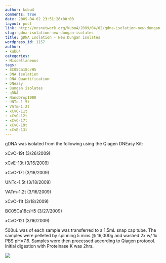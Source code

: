 ```yaml
---
author: kubu4
comments: true
date: 2009-04-02 23:51:26+00:00
layout: post
link: http://onsnetwork.org/kubu4/2009/04/02/gdna-isolation-new-dungan-isolates/
slug: gdna-isolation-new-dungan-isolates
title: gDNA Isolation - New Dungan isolates
wordpress_id: 1157
author:
- kubu4
categories:
- Miscellaneous
tags:
- BC05Ca18c/H5
- DNA Isolation
- DNA Quantification
- DNeasy
- Dungan isolates
- gDNA
- NanoDrop1000
- UNTc-1.5t
- VATm-1.2t
- xCvC-11t
- xCvC-12t
- xCvC-17t
- xCvC-19t
- xCvE-13t
---
```


gDNA was isolated from the following using the Qiagen DNEasy Kit:

xCvC-19t (3/26/2009)

xCvE-13t (3/16/2009)

xCvC-17t (3/18/2009)

UNTc-1.5t (3/18/2009)

VATm-1.2t (3/16/2009)

xCvC-11t (3/18/2009)

BC05Ca18c/H5 (3/27/2009)

xCvC-12t (3/16/2009)

500uL was of each sample was transferred to a 1.5mL snap cap tube. The samples were pelleted by spinning 5 mins @ 16,000g and washed 2x w/ 1x PBS pH=7.6. Samples were then processed according to Qiagen protocol. Initial digestion with Proteinase K was 2hrs.

![](http://eagle.fish.washington.edu/Arabidopsis/20090403%20gDNA%20SJW.jpg)

